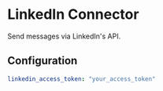 # LinkedIn Connector

Send messages via LinkedIn's API.

## Configuration

```yaml
linkedin_access_token: "your_access_token"
```

